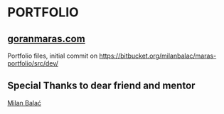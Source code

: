 # PORTFOLIO #

[goranmaras.com](https://goranmaras.000webhostapp.com/)
-------------------------------------------------------

Portfolio files, initial commit on https://bitbucket.org/milanbalac/maras-portfolio/src/dev/

## Special Thanks to dear friend and mentor ##
[Milan Balać](https://www.linkedin.com/in/milan-balac/?originalSubdomain=hr)

